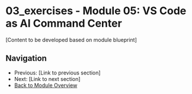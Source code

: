 # 03_exercises - Module 05: VS Code as AI Command Center

[Content to be developed based on module blueprint]

## Navigation
- Previous: [Link to previous section]
- Next: [Link to next section]
- [Back to Module Overview](README.md)
